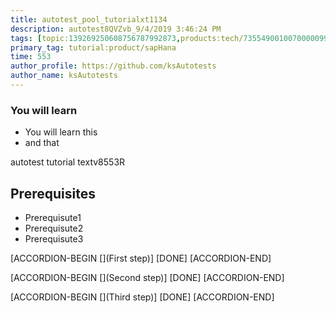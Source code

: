 ```yaml
---
title: autotest_pool_tutorialxt1134
description: autotest8QVZvb_9/4/2019 3:46:24 PM
tags: [topic:139269250608756787992873,products:tech/73554900100700000996,tutorial:experience/advanced]
primary_tag: tutorial:product/sapHana
time: 553
author_profile: https://github.com/ksAutotests
author_name: ksAutotests
---
```

### You will learn
- You will learn this
- and that

autotest tutorial textv8553R

## Prerequisites
- Prerequisute1
- Prerequisute2
- Prerequisute3

[ACCORDION-BEGIN [](First step)]
[DONE]
[ACCORDION-END]

[ACCORDION-BEGIN [](Second step)]
[DONE]
[ACCORDION-END]

[ACCORDION-BEGIN [](Third step)]
[DONE]
[ACCORDION-END]


